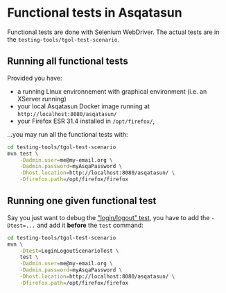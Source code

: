 # Functional tests in Asqatasun

Functional tests are done with Selenium WebDriver. The actual tests are in the `testing-tools/tgol-test-scenario`.

## Running all functional tests

Provided you have:

* a running Linux environnement with graphical environment (i.e. an XServer running)
* your local Asqatasun Docker image running at `http://localhost:8080/asqatasun/` 
* your Firefox ESR 31.4 installed in `/opt/firefox/`, 

...you may run all the functional tests with:

```sh
cd testing-tools/tgol-test-scenario
mvn test \
    -Dadmin.user=me@my-email.org \
    -Dadmin.password=myAsqaPassword \
    -Dhost.location=http://localhost:8080/asqatasun/ \
    -Dfirefox.path=/opt/firefox/firefox
```

## Running one given functional test

Say you just want to debug the ["login/logout" test](https://github.com/Asqatasun/Asqatasun/blob/develop/testing-tools/tgol-test-scenario/src/test/java/org/asqatasun/tgol/test/scenario/LoginLogoutScenarioTest.java),
you have to add the `-Dtest=...` and add it **before** the `test` command:

```sh
cd testing-tools/tgol-test-scenario
mvn \
    -Dtest=LoginLogoutScenarioTest \
    test \
    -Dadmin.user=me@my-email.org \
    -Dadmin.password=myAsqaPassword \
    -Dhost.location=http://localhost:8080/asqatasun/ \
    -Dfirefox.path=/opt/firefox/firefox
```

